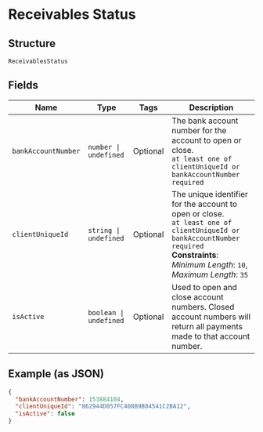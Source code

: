 
# Receivables Status

## Structure

`ReceivablesStatus`

## Fields

| Name | Type | Tags | Description |
|  --- | --- | --- | --- |
| `bankAccountNumber` | `number \| undefined` | Optional | The bank account number for the account to open or close. <br/> `at least one of clientUniqueId or bankAccountNumber required` |
| `clientUniqueId` | `string \| undefined` | Optional | The unique identifier for the account to open or close. <br/> `at least one of clientUniqueId or bankAccountNumber required`<br>**Constraints**: *Minimum Length*: `10`, *Maximum Length*: `35` |
| `isActive` | `boolean \| undefined` | Optional | Used to open and close account numbers. Closed account numbers will return all payments made to that account number. |

## Example (as JSON)

```json
{
  "bankAccountNumber": 153884104,
  "clientUniqueId": "862944D057FC408B9B04541C2BA12",
  "isActive": false
}
```

